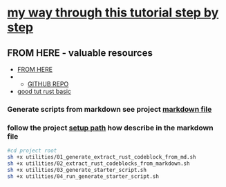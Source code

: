 # [my way through this tutorial step by step](https://www.sheshbabu.com/posts/rust-error-handling/)

## FROM HERE - valuable resources

- [FROM HERE](https://www.sheshbabu.com/posts/rust-error-handling/)
- - [GITHUB REPO](https://github.com/sheshbabu/rust-error-handling-examples/tree/master)
- [good tut rust basic](http://saidvandeklundert.net/learn/)

### Generate scripts from markdown see project [markdown file](Rust_Error_Box_Dyn.md)

### follow the project [setup path](https://github.com/MathiasStadler/rust_errors_handling/blob/master/Rust_Error_Box_Dyn.md#first-step---extract-all-rust-code-block-from-markdown-file) how describe in the markdown file

```bash
#cd project root
sh +x utilities/01_generate_extract_rust_codeblock_from_md.sh 
sh +x utilities/02_extract_rust_codeblocks_from_markdown.sh 
sh +x utilities/03_generate_starter_script.sh 
sh +x utilities/04_run_generate_starter_script.sh 
```
